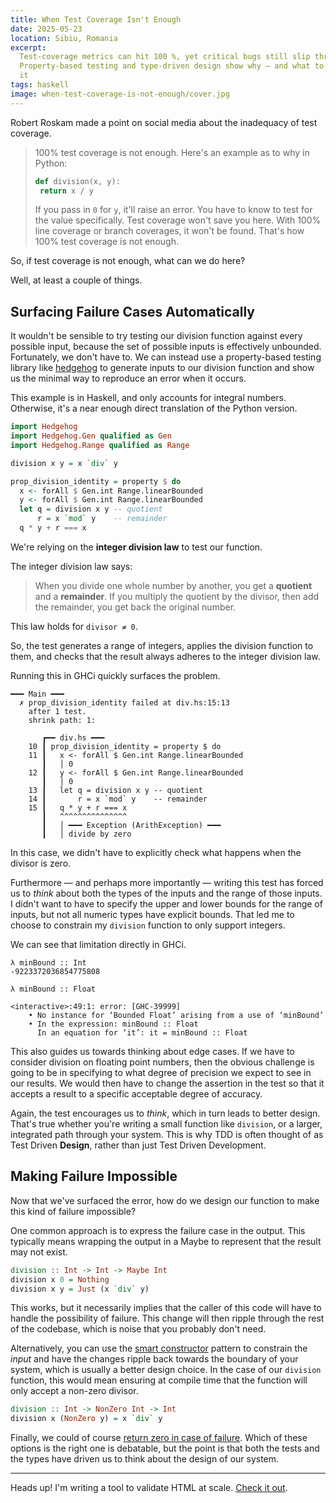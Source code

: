```yaml
---
title: When Test Coverage Isn't Enough
date: 2025-05-23
location: Sibiu, Romania
excerpt:
  Test‑coverage metrics can hit 100 %, yet critical bugs still slip through.
  Property‑based testing and type‑driven design show why – and what to do about
  it
tags: haskell
image: when-test-coverage-is-not-enough/cover.jpg
---
```


Robert Roskam made a point on social media about the inadequacy of test
coverage.

> 100% test coverage is not enough. Here's an example as to why in Python:
>
> ```python
> def division(x, y):
>  return x / y
> ```
>
> If you pass in `0` for `y`, it'll raise an error. You have to know to test for
> the value specifically. Test coverage won't save you here. With 100% line
> coverage or branch coverages, it won't be found. That's how 100% test
> coverage is not enough.

So, if test coverage is not enough, what can we do here?

Well, at least a couple of things.

## Surfacing Failure Cases Automatically

It wouldn't be sensible to try testing our division function against every
possible input, because the set of possible inputs is effectively unbounded.
Fortunately, we don't have to. We can instead use a property-based testing
library like [hedgehog][] to generate inputs to our division function and show
us the minimal way to reproduce an error when it occurs.

This example is in Haskell, and only accounts for integral numbers. Otherwise,
it's a near enough direct translation of the Python version.

```haskell
import Hedgehog
import Hedgehog.Gen qualified as Gen
import Hedgehog.Range qualified as Range

division x y = x `div` y

prop_division_identity = property $ do
  x <- forAll $ Gen.int Range.linearBounded
  y <- forAll $ Gen.int Range.linearBounded
  let q = division x y -- quotient
      r = x `mod` y    -- remainder
  q * y + r === x
```

We're relying on the **integer division law** to test our function.

The integer division law says:

> When you divide one whole number by another, you get a **quotient** and a
> **remainder**. If you multiply the quotient by the divisor, then add the
> remainder, you get back the original number.

This law holds for `divisor ≠ 0`.

So, the test generates a range of integers, applies the division function to
them, and checks that the result always adheres to the integer division law.

Running this in GHCi quickly surfaces the problem.

```
━━━ Main ━━━
  ✗ prop_division_identity failed at div.hs:15:13
    after 1 test.
    shrink path: 1:

       ┏━━ div.hs ━━━
    10 ┃ prop_division_identity = property $ do
    11 ┃   x <- forAll $ Gen.int Range.linearBounded
       ┃   │ 0
    12 ┃   y <- forAll $ Gen.int Range.linearBounded
       ┃   │ 0
    13 ┃   let q = division x y -- quotient
    14 ┃       r = x `mod` y    -- remainder
    15 ┃   q * y + r === x
       ┃   ^^^^^^^^^^^^^^^
       ┃   │ ━━━ Exception (ArithException) ━━━
       ┃   │ divide by zero
```

In this case, we didn't have to explicitly check what happens when the divisor
is zero.

Furthermore — and perhaps more importantly — writing this test has forced us to
_think_ about both the types of the inputs and the range of those inputs. I
didn't want to have to specify the upper and lower bounds for the range of
inputs, but not all numeric types have explicit bounds. That led me to choose
to constrain my `division` function to only support integers.

We can see that limitation directly in GHCi.

```
λ minBound :: Int
-9223372036854775808

λ minBound :: Float

<interactive>:49:1: error: [GHC-39999]
    • No instance for ‘Bounded Float’ arising from a use of ‘minBound’
    • In the expression: minBound :: Float
      In an equation for ‘it’: it = minBound :: Float
```

This also guides us towards thinking about edge cases. If we have to consider
division on floating point numbers, then the obvious challenge is going to be
in specifying to what degree of precision we expect to see in our results. We
would then have to change the assertion in the test so that it accepts a result
to a specific acceptable degree of accuracy.

Again, the test encourages us to _think_, which in turn leads to better
design. That's true whether you're writing a small function like `division`, or
a larger, integrated path through your system. This is why TDD is often thought
of as Test Driven **Design**, rather than just Test Driven Development.

## Making Failure Impossible

Now that we've surfaced the error, how do we design our function to make this
kind of failure impossible?

One common approach is to express the failure case in the output. This
typically means wrapping the output in a Maybe to represent that the result may
not exist.

```haskell
division :: Int -> Int -> Maybe Int
division x 0 = Nothing
division x y = Just (x `div` y)
```

This works, but it necessarily implies that the caller of this code will have
to handle the possibility of failure. This change will then ripple through the
rest of the codebase, which is noise that you probably don't need.

Alternatively, you can use the [smart constructor][] pattern to constrain the
_input_ and have the changes ripple back towards the boundary of your system,
which is usually a better design choice. In the case of our `division`
function, this would mean ensuring at compile time that the function will only
accept a non-zero divisor.

```haskell
division :: Int -> NonZero Int -> Int
division x (NonZero y) = x `div` y
```

Finally, we could of course [return zero in case of failure][0]. Which of these
options is the right one is debatable, but the point is that both the tests and
the types have driven us to think about the design of our system.

---

Heads up! I'm writing a tool to validate HTML at scale. [Check it out][htmlqa].

[hedgehog]: https://hackage.haskell.org/package/hedgehog
[smart constructor]: https://kowainik.github.io/posts/haskell-mini-patterns
[0]: https://www.hillelwayne.com/post/divide-by-zero/
[htmlqa]: /2025/05/dont-skip-html-validation/
